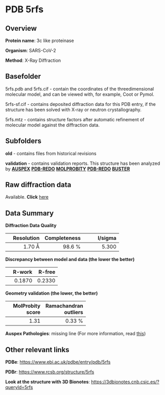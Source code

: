 # PDB 5rfs

## Overview

**Protein name**: 3c like proteinase

**Organism**: SARS-CoV-2

**Method**: X-Ray Diffraction

## Basefolder

5rfs.pdb and 5rfs.cif - contain the coordinates of the threedimensional molecular model, and can be viewed with, for example, Coot or Pymol.

5rfs-sf.cif - contains deposited diffraction data for this PDB entry, if the structure has been solved with X-ray or neutron crystallography.

5rfs.mtz - contains structure factors after automatic refinement of molecular model against the diffraction data.

## Subfolders



**old** - contains files from historical revisions

**validation** - contains validation reports. This structure has been analyzed by [**AUSPEX**](https://github.com/thorn-lab/coronavirus_structural_task_force/tree/master/pdb/3c_like_proteinase/SARS-CoV-2/5rfs/validation/auspex) [**PDB-REDO**](https://github.com/thorn-lab/coronavirus_structural_task_force/tree/master/pdb/3c_like_proteinase/SARS-CoV-2/5rfs/validation/pdb-redo) [**MOLPROBITY**](https://github.com/thorn-lab/coronavirus_structural_task_force/tree/master/pdb/3c_like_proteinase/SARS-CoV-2/5rfs/validation/molprobity) [**PDB-REDO**](https://github.com/thorn-lab/coronavirus_structural_task_force/blob/master/pdb/3c_like_proteinase/SARS-CoV-2/5rfs/validation/Xtriage_output.log) [**BUSTER**](https://www.globalphasing.com/buster/wiki/index.cgi?Covid19Pdb5RFS)

## Raw diffraction data

Available. **Click** [here](https://zenodo.org/record/3731514) 

## Data Summary
**Diffraction Data Quality**

|   | Resolution | Completeness| I/sigma |
|---|-------------:|----------------:|--------------:|
|   |1.70 Å|98.6  %|<img width=50/>5.300|

**Discrepancy between model and data (the lower the better)**

|   | **R-work**| **R-free**   
|---|-------------:|----------------:|           
||  0.1870|  0.2330|

**Geometry validation (the lower, the better)**

|   |**MolProbity<br>score**| **Ramachandran<br>outliers** 
|---|-------------:|----------------:|
||  1.31|  0.33 %|

**Auspex Pathologies**: missing line (For more information, read [this](https://github.com/thorn-lab/coronavirus_structural_task_force/blob/master/pdb/3c_like_proteinase/SARS-CoV-2/5rfs/validation/auspex/5rfs_auspex_comments.txt))

 



## Other relevant links 
**PDBe**:  https://www.ebi.ac.uk/pdbe/entry/pdb/5rfs
 
**PDBr**: https://www.rcsb.org/structure/5rfs 

**Look at the structure with 3D Bionotes**: https://3dbionotes.cnb.csic.es/?queryId=5rfs

